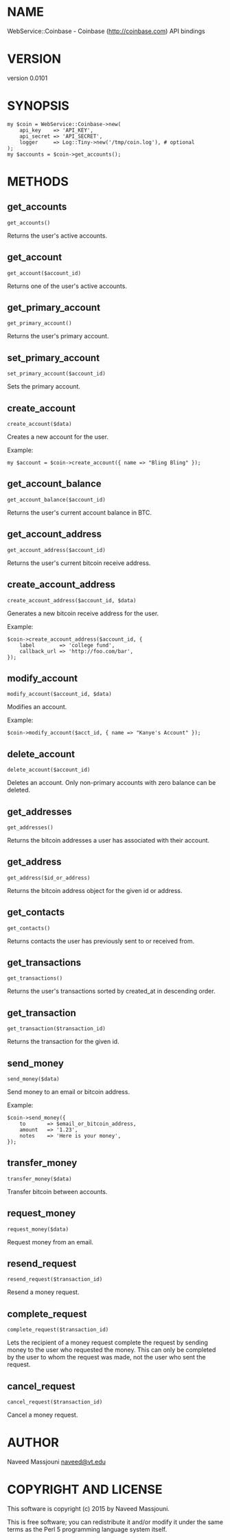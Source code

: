 # NAME

WebService::Coinbase - Coinbase (http://coinbase.com) API bindings

# VERSION

version 0.0101

# SYNOPSIS

    my $coin = WebService::Coinbase->new(
        api_key    => 'API_KEY',
        api_secret => 'API_SECRET',
        logger     => Log::Tiny->new('/tmp/coin.log'), # optional
    );
    my $accounts = $coin->get_accounts();

# METHODS

## get\_accounts

    get_accounts()

Returns the user's active accounts.

## get\_account

    get_account($account_id)

Returns one of the user's active accounts.

## get\_primary\_account

    get_primary_account()

Returns the user's primary account.

## set\_primary\_account

    set_primary_account($account_id)

Sets the primary account.

## create\_account

    create_account($data)

Creates a new account for the user.

Example:

    my $account = $coin->create_account({ name => "Bling Bling" });

## get\_account\_balance

    get_account_balance($account_id)

Returns the user's current account balance in BTC.

## get\_account\_address

    get_account_address($account_id)

Returns the user's current bitcoin receive address.

## create\_account\_address

    create_account_address($account_id, $data)

Generates a new bitcoin receive address for the user.

Example:

    $coin->create_account_address($account_id, {
        label        => 'college fund',
        callback_url => 'http://foo.com/bar',
    });

## modify\_account

    modify_account($account_id, $data)

Modifies an account.

Example:

    $coin->modify_account($acct_id, { name => "Kanye's Account" });

## delete\_account

    delete_account($account_id)

Deletes an account.
Only non-primary accounts with zero balance can be deleted.

## get\_addresses

    get_addresses()

Returns the bitcoin addresses a user has associated with their account.

## get\_address

    get_address($id_or_address)

Returns the bitcoin address object for the given id or address.

## get\_contacts

    get_contacts()

Returns contacts the user has previously sent to or received from.

## get\_transactions

    get_transactions()

Returns the user's transactions sorted by created\_at in descending order.

## get\_transaction

    get_transaction($transaction_id)

Returns the transaction for the given id.

## send\_money

    send_money($data)

Send money to an email or bitcoin address.

Example:

    $coin->send_money({
        to       => $email_or_bitcoin_address,
        amount   => '1.23',
        notes    => 'Here is your money',
    });

## transfer\_money

    transfer_money($data)

Transfer bitcoin between accounts.

## request\_money

    request_money($data)

Request money from an email.

## resend\_request

    resend_request($transaction_id)

Resend a money request.

## complete\_request

    complete_request($transaction_id)

Lets the recipient of a money request complete the request by sending money to
the user who requested the money.
This can only be completed by the user to whom the request was made,
not the user who sent the request.

## cancel\_request

    cancel_request($transaction_id)

Cancel a money request.

# AUTHOR

Naveed Massjouni <naveed@vt.edu>

# COPYRIGHT AND LICENSE

This software is copyright (c) 2015 by Naveed Massjouni.

This is free software; you can redistribute it and/or modify it under
the same terms as the Perl 5 programming language system itself.
